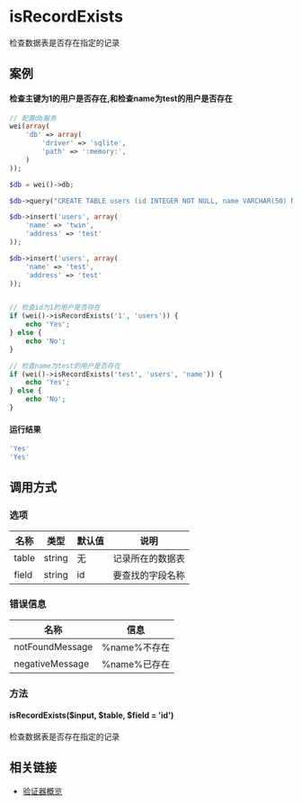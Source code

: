 isRecordExists
==============

检查数据表是否存在指定的记录

案例
----

#### 检查主键为1的用户是否存在,和检查name为test的用户是否存在
```php
// 配置db服务
wei(array(
    'db' => array(
        'driver' => 'sqlite',
        'path' => ':memory:',
    )
));

$db = wei()->db;

$db->query("CREATE TABLE users (id INTEGER NOT NULL, name VARCHAR(50) NOT NULL, address VARCHAR(256) NOT NULL, PRIMARY KEY(id))");

$db->insert('users', array(
    'name' => 'twin',
    'address' => 'test'
));

$db->insert('users', array(
    'name' => 'test',
    'address' => 'test'
));


// 检查id为1的用户是否存在
if (wei()->isRecordExists('1', 'users')) {
    echo 'Yes';
} else {
    echo 'No';
}

// 检查name为test的用户是否存在
if (wei()->isRecordExists('test', 'users', 'name')) {
    echo 'Yes';
} else {
    echo 'No';
}

```

#### 运行结果
```php
'Yes'
'Yes'
```

调用方式
--------

### 选项

名称                | 类型    | 默认值                 | 说明
--------------------|---------|------------------------|------
table               | string  | 无                     | 记录所在的数据表
field               | string  | id                     | 要查找的字段名称

### 错误信息

名称                   | 信息
-----------------------|------
notFoundMessage        | %name%不存在
negativeMessage        | %name%已存在

### 方法

#### isRecordExists($input, $table, $field = 'id')
检查数据表是否存在指定的记录

相关链接
--------

* [验证器概览](../book/validators.md)